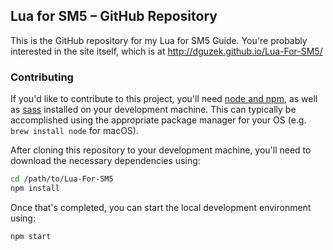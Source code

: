 ## Lua for SM5 – GitHub Repository

This is the GitHub repository for my Lua for SM5 Guide.  You're probably interested in the site itself, which is at <http://dguzek.github.io/Lua-For-SM5/>

### Contributing

If you'd like to contribute to this project, you'll need [node and npm](https://nodejs.org/en/download/package-manager/), as well as [sass](https://sass-lang.com/install) installed on your development machine.  This can typically be accomplished using the appropriate package manager for your OS (e.g. `brew install node` for macOS).

After cloning this repository to your development machine, you'll need to download the necessary dependencies using:

```bash
cd /path/to/Lua-For-SM5
npm install
```

Once that's completed, you can start the local development environment using:

```bash
npm start
```